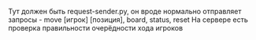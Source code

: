 Тут должен быть request-sender.py, он вроде нормально отправляет запросы - move [игрок] [позиция], board, status, reset
На сервере есть проверка правильности очерёдности хода игроков

